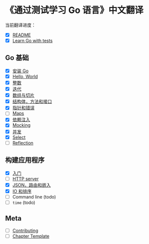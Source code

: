 # 《通过测试学习 Go 语言》中文翻译

当前翻译进度：

* [x] [README](README.md)
* [x] [Learn Go with tests](gb-readme.md)

## Go 基础

* [x] [安装 Go](install-go.md)
* [x] [Hello, World](hello-world.md)
* [x] [整数](integers.md)
* [x] [迭代](iteration.md)
* [x] [数组与切片](arrays-and-slices.md)
* [x] [结构体，方法和接口](structs-methods-and-interfaces.md)
* [x] [指针和错误](pointers-and-errors.md)
* [ ] [Maps](maps.md)
* [x] [依赖注入](dependency-injection.md)
* [x] [Mocking](mocking.md)
* [x] [并发](concurrency.md)
* [x] [Select](select.md)
* [ ] [Reflection](reflection.md)

## 构建应用程序

* [x] [入门](app-intro.md)
* [ ] [HTTP server](http-server.md)
* [x] [JSON，路由和嵌入](json.md)
* [x] [IO 和排序](io.md)
* [ ] Command line (todo)
* [ ] `time` (todo)

## Meta

* [ ] [Contributing](contributing.md)
* [ ] [Chapter Template](template.md)
